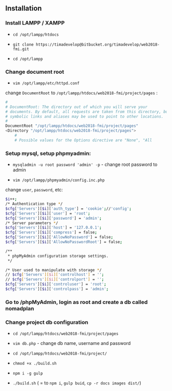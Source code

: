 ## Installation

### Install LAMPP / XAMPP

- `cd /opt/lampp/htdocs`

- `git clone https://timadevelop@bitbucket.org/timadevelop/web2018-fmi.git`

- `cd /opt/lampp`

### Change document root

- `vim /opt/lampp/etc/httpd.conf`

change `DocumentRoot` to `/opt/lampp/htdocs/web2018-fmi/project/pages` :

```bash
#
# DocumentRoot: The directory out of which you will serve your
# documents. By default, all requests are taken from this directory, but
# symbolic links and aliases may be used to point to other locations.
#
DocumentRoot "/opt/lampp/htdocs/web2018-fmi/project/pages"
<Directory "/opt/lampp/htdocs/web2018-fmi/project/pages">
    #
    # Possible values for the Options directive are "None", "All
```

### Setup mysql, setup phpmyadmin:

- `mysqladmin -u root password 'admin' -p` - change root password to admin

- `vim /opt/lampp/phpmyadmin/config.inc.php`

change `user`, `password`, etc:

```bash
$i++;
/* Authentication type */
$cfg['Servers'][$i]['auth_type'] = 'cookie';//'config';
$cfg['Servers'][$i]['user'] = 'root';
$cfg['Servers'][$i]['password'] = 'admin';
/* Server parameters */
$cfg['Servers'][$i]['host'] = '127.0.0.1';
$cfg['Servers'][$i]['compress'] = false;
$cfg['Servers'][$i]['AllowNoPassword'] = false;
$cfg['Servers'][$i]['AllowNoPasswordRoot'] = false;

/**
 * phpMyAdmin configuration storage settings.
 */

/* User used to manipulate with storage */
// $cfg['Servers'][$i]['controlhost'] = '';
// $cfg['Servers'][$i]['controlport'] = '';
$cfg['Servers'][$i]['controluser'] = 'root';
$cfg['Servers'][$i]['controlpass'] = 'admin';

```

### Go to /phpMyAdmin, login as root and create a db called nomadplan

### Change project db configuration

- `cd /opt/lampp/htdocs/web2018-fmi/project/pages`

- `vim db.php` - change db name, username and password

- `cd /opt/lampp/htdocs/web2018-fmi/project/`

- `chmod +x ./build.sh`

- `npm i -g gulp`

- `./build.sh` ( = to `npm i`, `gulp buid`, `cp -r docs images dist/`)
